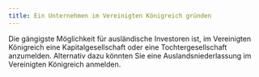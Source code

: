 ```yaml
---
title: Ein Unternehmen im Vereinigten Königreich gründen
---
```


Die gängigste Möglichkeit für ausländische Investoren ist, im Vereinigten Königreich eine Kapitalgesellschaft oder eine Tochtergesellschaft anzumelden. Alternativ dazu könnten Sie eine Auslandsniederlassung im Vereinigten Königreich anmelden.
